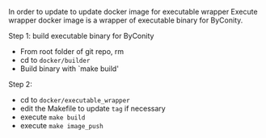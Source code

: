 In order to update to update docker image for executable wrapper
Execute wrapper docker image is a wrapper of executable binary for ByConity.

Step 1: build executable binary for ByConity
- From root folder of git repo, rm 
- cd to `docker/builder`
- Build binary with `make build' 

Step 2:
- cd to `docker/executable_wrapper`
- edit the Makefile to update `tag` if necessary
- execute `make build`
- execute `make image_push`
